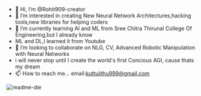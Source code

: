 - 👋 Hi, I’m @Rohit909-creator
- 👀 I’m interested in creating New Neural Network Architectures,hacking tools,new libraries for helping coders
- 🌱 I’m currently learning AI and ML from Sree Chitra Thirunal College Of Engineering,but I already know
- ML and DL,I learned it from Youtube
- 💞️ I’m looking to collaborate on NLG, CV, Advanced Robotic Manipulation with Neural Networks
- i will never stop until I create the world's first Concious AGI, cause thats my dream
- 📫 How to reach me... email:kuttujithu999@gmail.com

<!---
Rohit909-creator/Rohit909-creator is a ✨ special ✨ repository because its `README.md` (this file) appears on your GitHub profile.
You can click the Preview link to take a look at your changes.
--->
![readme-die](https://github.com/Rohit909-creator/Rohit909-creator/assets/108980398/e96cb779-d419-405f-99ce-485f4babb948)
